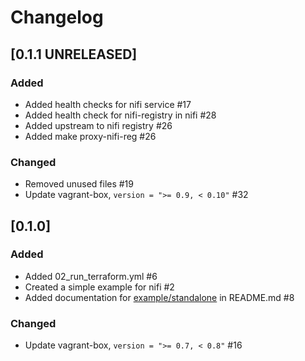 # Changelog

## [0.1.1 UNRELEASED]
### Added
- Added health checks for nifi service #17
- Added health check for nifi-registry in nifi #28
- Added upstream to nifi registry #26
- Added make proxy-nifi-reg #26

### Changed
- Removed unused files #19
- Update vagrant-box, `version = ">= 0.9, < 0.10"` #32

## [0.1.0]

### Added
- Added 02_run_terraform.yml #6
- Created a simple example for nifi #2
- Added documentation for [example/standalone](example/standalone) in README.md #8

### Changed
- Update vagrant-box, `version = ">= 0.7, < 0.8"` #16
